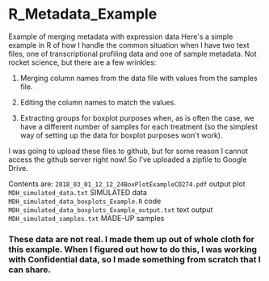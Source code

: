 # R_Metadata_Example
Example of merging metadata with expression data
Here's a simple example in R of how I handle the common situation when I have two text files, one of transcriptional profiling data and one of sample metadata.  Not rocket science, but there are a few wrinkles:

1. Merging column names from the data file with values from the samples file.

2. Editing the column names to match the values.

3. Extracting groups for boxplot purposes when, as is often the case, we have a different number of samples for each treatment (so the simplest way of setting up the data for boxplot purposes won't work).

I was going to upload these files to github, but for some reason I cannot access the github server right now!  So I've uploaded a zipfile to Google Drive.

Contents are:
````2018_03_01_12_12_24BoxPlotExampleCD274.pdf```` output plot
````MDH_simulated_data.txt```` SIMULATED data
````MDH_simulated_data_boxplots_Example.R```` code
````MDH_simulated_data_boxplots_Example_output.txt```` text output
````MDH_simulated_samples.txt```` MADE-UP samples

### These data are not real.  I made them up out of whole cloth for this example. When I figured out how to do this, I was working with Confidential data, so I made something from scratch that I can share.
